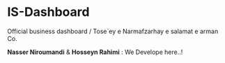 # IS-Dashboard
Official business dashboard / Tose`ey e Narmafzarhay e salamat e arman Co.

<b>Nasser Niroumandi</b> & <b>Hosseyn Rahimi</b> : We Develope here..!
